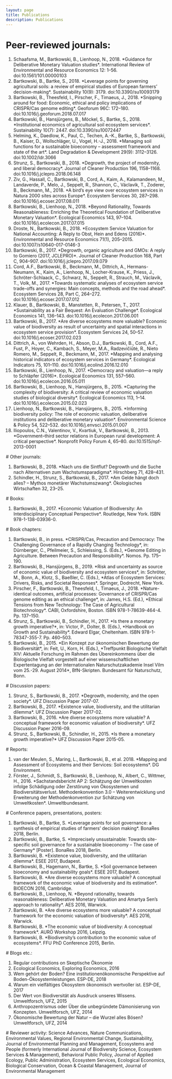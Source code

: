 ```yaml
---
layout: page
title: Publications
description: Publications
---
```


# Peer-reviewed journals:
<ol>
<li>Schaafsma, M., Bartkowski, B., Lienhoop, N., 2018. *Guidance for Deliberative Monetary Valuation studies*. International Review of Environmental and Resource Economics 12: 1–56. doi:10.1561/101.00000103</li>
<li>Bartkowski, B., Bartke, S., 2018. *Leverage points for governing agricultural soils: a review of empirical studies of European farmers’ decision-making*. Sustainability 10(9): 3179. doi:10.3390/su10093179</li>
<li>Bartkowski, B., Theesfeld, I., Pirscher, F., Timaeus, J., 2018. *Snipping around for food: Economic, ethical and policy implications of CRISPR/Cas genome editing*. Geoforum 96C: 172–180. doi:10.1016/j.geoforum.2018.07.017</li>
<li>Bartkowski, B., Hansjürgens, B., Möckel, S., Bartke, S., 2018. *Institutional economics of agricultural soil ecosystem services*. Sustainability 10(7): 2447. doi:10.3390/su10072447</li>
<li>Helming, K., Daedlow, K., Paul, C., Techen, A.-K., Bartke, S., Bartkowski, B., Kaiser, D., Wollschläger, U., Vogel, H.-J., 2018. *Managing soil functions for a sustainable bioeconomy – assessment framework and state of the art*. Land Degradation & Development 29(9): 3112–3126. doi:10.1002/ldr.3066</li>
<li>Strunz, S., Bartkowski, B., 2018. *Degrowth, the project of modernity, and liberal democracy*. Journal of Cleaner Production 196, 1158–1168. doi:10.1016/j.jclepro.2018.06.148</li>
<li>Ziv, G., Hassall, C., Bartkowski, B., Cord, A., Kaim, A., Kalamandeen, M., Landaverde, P., Melo, J., Seppelt, R., Shannon, C., Václavík, T., Zoderer, B., Beckmann, M., 2018. *A bird’s eye view over ecosystem services in Natura 2000 sites across Europe*. Ecosystem Services 30, 287–298. doi:10.1016/j.ecoser.2017.08.011</li>
<li>Bartkowski, B., Lienhoop, N., 2018. *Beyond Rationality, Towards Reasonableness: Enriching the Theoretical Foundation of Deliberative Monetary Valuation*. Ecological Economics 143, 97–104. doi:10.1016/j.ecolecon.2017.07.015</li>
<li>Droste, N., Bartkowski, B., 2018. *Ecosystem Service Valuation for National Accounting: A Reply to Obst, Hein and Edens (2016)*. Environmental and Resource Economics 71(1), 205–2015. doi:10.1007/s10640-017-0146-3</li>
<li>Bartkowski, B., 2017. *Degrowth, organic agriculture and GMOs: A reply to Gomiero (2017, JCLEPRO)*. Journal of Cleaner Production 168, Part C, 904–907. doi:10.1016/j.jclepro.2017.09.079</li>
<li>Cord, A.F., Bartkowski, B., Beckmann, M., Dittrich, A., Hermans-Neumann, K., Kaim, A., Lienhoop, N., Locher-Krause, K., Priess, J., Schröter-Schlaack, C., Schwarz, N., Seppelt, R., Strauch, M., Václavík, T., Volk, M., 2017. *Towards systematic analyses of ecosystem service trade-offs and synergies: Main concepts, methods and the road ahead*. Ecosystem Services 28, Part C, 264–272. doi:10.1016/j.ecoser.2017.07.012</li>
<li>Klauer, B., Bartkowski, B., Manstetten, R., Petersen, T., 2017. *Sustainability as a Fair Bequest: An Evaluation Challenge*. Ecological Economics 141, 136–143. doi:10.1016/j.ecolecon.2017.06.001</li>
<li>Bartkowski, B., 2017. *Are diverse ecosystems more valuable? Economic value of biodiversity as result of uncertainty and spatial interactions in ecosystem service provision*. Ecosystem Services 24, 50–57. doi:10.1016/j.ecoser.2017.02.023</li>
<li>Dittrich, A., von Wehrden, H., Abson, D.J., Bartkowski, B., Cord, A.F., Fust, P., Hoyer, C., Kambach, S., Meyer, M.A., Radzevičiūtė, R., Nieto Romero, M., Seppelt, R., Beckmann, M., 2017. *Mapping and analysing historical indicators of ecosystem services in Germany*. Ecological Indicators 75, 101–110. doi:10.1016/j.ecolind.2016.12.010</li>
<li>Bartkowski, B., Lienhoop, N., 2017. *Democracy and valuation—a reply to Schläpfer (2016)*. Ecological Economics 131, 557–560. doi:10.1016/j.ecolecon.2016.05.011</li>
<li>Bartkowski, B., Lienhoop, N., Hansjürgens, B., 2015. *Capturing the complexity of biodiversity: A critical review of economic valuation studies of biological diversity*. Ecological Economics 113, 1–14. doi:10.1016/j.ecolecon.2015.02.023</li>
<li>Lienhoop, N., Bartkowski, B., Hansjürgens, B., 2015. *Informing biodiversity policy: The role of economic valuation, deliberative institutions and deliberative monetary valuation*. Environmental Science & Policy 54, 522–532. doi:10.1016/j.envsci.2015.01.007</li>
<li>Iliopoulos, C.N., Valentinov, V., Kvartiuk, V., Bartkowski, B., 2013. *Government–third sector relations in European rural development: A critical perspective*. Nonprofit Policy Forum 4, 65–80. doi:10.1515/npf-2013-0001</li>
</ol>
# Other journals:
<ol>
<li>Bartkowski, B., 2018. *Nach uns die Sintflut? Degrowth und die Suche nach Alternativen zum Wachstumsparadigma*. Hirschberg 71, 428–431.</li>
<li>Schindler, H., Strunz, S., Bartkowski, B., 2017. *Am Gelde hängt doch alles? – Mythos monetärer Wachstumszwang*. Ökologisches Wirtschaften 32, 23–25.</li>
</ol>
# Books:
<ol>
<li>Bartkowski, B., 2017. *Economic Valuation of Biodiversity: An Interdisciplinary Conceptual Perspective*. Routledge, New York. ISBN 978-1-138-03936-0.</li>
</ol>
# Book chapters:
<ol>
<li>Bartkowski, B., in press. *CRISPR/Cas, Precaution and Democracy: The Challenging Governance of a Rapidly Changing Technology*, in: Dürnberger, C., Pfeilmeier, S., Schleissing, S. (Eds.), *Genome Editing in Agriculture. Between Precaution and Responsibility*. Nomos. Pp. 175–190.</li>
<li>Bartkowski, B., Hansjürgens, B., 2019. *Risk and uncertainty as source of economic value of biodiversity and ecosystem services*, in: Schröter, M., Bonn, A., Klotz, S., Baeßler, C. (Eds.), *Atlas of Ecosystem Services: Drivers, Risks, and Societal Responses*. Springer, Dodrecht, New York.</li>
<li>Pirscher, F., Bartkowski, B., Theesfeld, I., Timaeus, J., 2018. *Nature-identical outcomes, artificial processes: Governance of CRISPR/Cas genome editing as an ethical challenge*, in: James, H.S. (Ed.), *Ethical Tensions from New Technology: The Case of Agricultural Biotechnology*. CABI, Oxfordshire, Boston. ISBN 978-1-78639-464-4. Pp. 137–150.</li>
<li>Strunz, S., Bartkowski, B., Schindler, H., 2017. *Is there a monetary growth imperative?*, in: Victor, P., Dolter, B. (Eds.), *Handbook on Growth and Sustainability*. Edward Elgar, Cheltenham. ISBN 978-1-78347-355-7. Pp. 460–503.</li>
<li>Bartkowski, B., 2015. *Ein Konzept zur ökonomischen Bewertung der Biodiversität*, in: Feit, U., Korn, H. (Eds.), *Treffpunkt Biologische Vielfalt XIV: Aktuelle Forschung im Rahmen des Übereinkommens über die Biologische Vielfalt vorgestellt auf einer wissenschaftlichen Expertentagung an der Internationalen Naturschutzakademie Insel Vilm vom 25.-29. August 2014*, BfN-Skripten. Bundesamt für Naturschutz, Bonn.</li>
</ol>
# Discussion papers:
<ol>
<li>Strunz, S., Bartkowski, B., 2017. *Degrowth, modernity, and the open society*. UFZ Discussion Paper 2017-07.</li>
<li>Bartkowski, B., 2017. *Existence value, biodiversity, and the utilitarian dilemma*. UFZ Discussion Paper 2017-02.</li>
<li>Bartkowski, B., 2016. *Are diverse ecosystems more valuable? A conceptual framework for economic valuation of biodiversity*. UFZ Discussion Paper 2016-09.</li>
<li>Strunz, S., Bartkowski, B., Schindler, H., 2015. *Is there a monetary growth imperative?* UFZ Discussion Paper 2015-05.</li>
</ol>
# Reports:
<ol>
<li>van der Meulen, S., Maring, L., Bartkowski, B., et al. 2018. *Mapping and Assessment of Ecosystems and their Services: Soil ecosystems*. DG Environment.</li>
<li>Förster, J., Schmidt, S., Bartkowski, B., Lienhoop, N., Albert, C., Wittmer, H., 2016. *Sachstandsbericht AP 2: Schätzung der Umweltkosten infolge Schädigung oder Zerstörung von Ökosystemen und Biodiversitätsverlust. Methodenkonvention 3.0 – Weiterentwicklung und Erweiterung der Methodenkonvention zur Schätzung von Umweltkosten*. Umweltbundesamt.</li>
</ol>
# Conference papers, presentations, posters:
<ol>
<li>Bartkowski, B., Bartke, S. *Leverage points for soil governance: a synthesis of empirical studies of farmers’ decision making*. BonaRes 2018, Berlin.</li>
<li>Bartkowski, B., Bartke, S. *Imprecisely unsustainable: Towards site-specific soil governance for a sustainable bioeconomy – The case of Germany* [Poster]. BonaRes 2018, Berlin.</li>
<li>Bartkowski, B. *Existence value, biodiversity, and the utilitarian dilemma*. ESEE 2017, Budapest.</li>
<li>Bartkowski, B., Hagemann, N., Bartke, S. *Soil governance between bioeconomy and sustainability goals*. ESEE 2017, Budapest.</li>
<li>Bartkowski, B. *Are diverse ecosystems more valuable? A conceptual framework of the economic value of biodiversity and its estimation*. BIOECON 2016, Cambridge.</li>
<li>Bartkowski, B., Lienhoop, N. *Beyond rationality, towards reasonableness: Deliberative Monetary Valuation and Amartya Sen’s approach to rationality*. AES 2016, Warwick.</li>
<li>Bartkowski, B. *Are diverse ecosystems more valuable? A conceptual framework for the economic valuation of biodiversity*. AES 2016, Warwick.</li>
<li>Bartkowski, B. *The economic value of biodiversity: A conceptual framework*. AURÖ Workshop 2016, Leipzig.</li>
<li>Bartkowski, B. *Biodiversity’s contribution to the economic value of ecosystems*. FFU PhD Conference 2015, Berlin.</li>
</ol>
# Blogs etc.:
<ol>
<li>Regular contributions on Skeptische Ökonomie</li>
<li>Ecological Economics, Exploring Economics, 2016</li>
<li>Wem gehört der Boden? Eine institutionenökonomische Perspektive auf Boden-Ökosystemleistungen. ESP-DE, 2018</li>
<li>Warum ein vielfältiges Ökosystem ökonomisch wertvoller ist. ESP-DE, 2017</li>
<li>Der Wert von Biodiversität als Ausdruck unseres Wissens. Umweltforsch, UFZ, 2015</li>
<li>Anthropozentrismus oder Über die unbegründete Dämonisierung von Konzepten. Umweltforsch, UFZ, 2014</li>
<li>Ökonomische Bewertung der Natur – die Wurzel alles Bösen? Umweltforsch, UFZ, 2014</li>
</ol>
# Reviewer activity:
Science Advances, Nature Communications, Environmental Values, Regional Environmental Change, Sustainability, Journal of Environmental Planning and Management, Ecosystems and People (formerly International Journal of Biodiversity Science, Ecosystem Services & Management), Behavioral Public Policy, Journal of Applied Ecology, Public Administration, Ecosystem Services, Ecological Economics, Biological Conservation, Ocean & Coastal Management, Journal of Environmental Management
